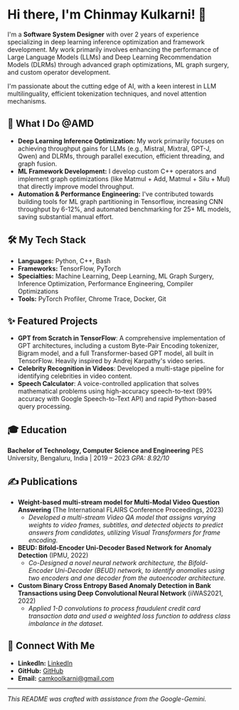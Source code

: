 # Hi there, I'm Chinmay Kulkarni! 👋

I'm a **Software System Designer** with over 2 years of experience specializing in deep learning inference optimization and framework development. My work primarily involves enhancing the performance of Large Language Models (LLMs) and Deep Learning Recommendation Models (DLRMs) through advanced graph optimizations, ML graph surgery, and custom operator development.

I'm passionate about the cutting edge of AI, with a keen interest in LLM multilinguality, efficient tokenization techniques, and novel attention mechanisms.

## 🚀 What I Do @AMD

* **Deep Learning Inference Optimization:** My work primarily focuses on achieving throughput gains for LLMs (e.g., Mistral, Mixtral, GPT-J, Qwen) and DLRMs, through parallel execution, efficient threading, and graph fusion.
* **ML Framework Development:** I develop custom C++ operators and implement graph optimizations (like Matmul + Add, Matmul + Silu + Mul) that directly improve model throughput.
* **Automation & Performance Engineering:** I've contributed towards building tools for ML graph partitioning in Tensorflow, increasing CNN throughput by 6-12%, and automated benchmarking for 25+ ML models, saving substantial manual effort.

## 🛠️ My Tech Stack

* **Languages:** Python, C++, Bash
* **Frameworks:** TensorFlow, PyTorch
* **Specialties:** Machine Learning, Deep Learning, ML Graph Surgery, Inference Optimization, Performance Engineering, Compiler Optimizations
* **Tools:** PyTorch Profiler, Chrome Trace, Docker, Git

## ✨ Featured Projects

* **GPT from Scratch in TensorFlow**: A comprehensive implementation of GPT architectures, including a custom Byte-Pair Encoding tokenizer, Bigram model, and a full Transformer-based GPT model, all built in TensorFlow. Heavily inspired by Andrej Karpathy's video series.
* **Celebrity Recognition in Videos**: Developed a multi-stage pipeline for identifying celebrities in video content.
* **Speech Calculator**: A voice-controlled application that solves mathematical problems using high-accuracy speech-to-text (99% accuracy with Google Speech-to-Text API) and rapid Python-based query processing.

## 🎓 Education

**Bachelor of Technology, Computer Science and Engineering**
PES University, Bengaluru, India | 2019 – 2023
*GPA: 8.92/10*

## ✍️ Publications

* **Weight-based multi-stream model for Multi-Modal Video Question Answering** (The International FLAIRS Conference Proceedings, 2023)
    * *Developed a multi-stream Video QA model that assigns varying weights to video frames, subtitles, and detected objects to predict answers from candidates, utilizing Visual Transformers for frame encoding.*
* **BEUD: Bifold-Encoder Uni-Decoder Based Network for Anomaly Detection** (IPMU, 2022)
    * *Co-Designed a novel neural network architecture, the Bifold-Encoder Uni-Decoder (BEUD) network, to identify anomalies using two encoders and one decoder from the autoencoder architecture.*
* **Custom Binary Cross Entropy Based Anomaly Detection in Bank Transactions using Deep Convolutional Neural Network** (iiWAS2021, 2022)
    * *Applied 1-D convolutions to process fraudulent credit card transaction data and used a weighted loss function to address class imbalance in the dataset.*

## 🔗 Connect With Me

* **LinkedIn:** [LinkedIn](https://www.linkedin.com/in/chinmay-kulkarni-022b011a9/)
* **GitHub:** [GitHub](https://github.com/CAMKULKARNI)
* **Email:** [camkoolkarni@gmail.com](mailto:camkoolkarni@gmail.com)

---

*This README was crafted with assistance from the Google-Gemini.*
